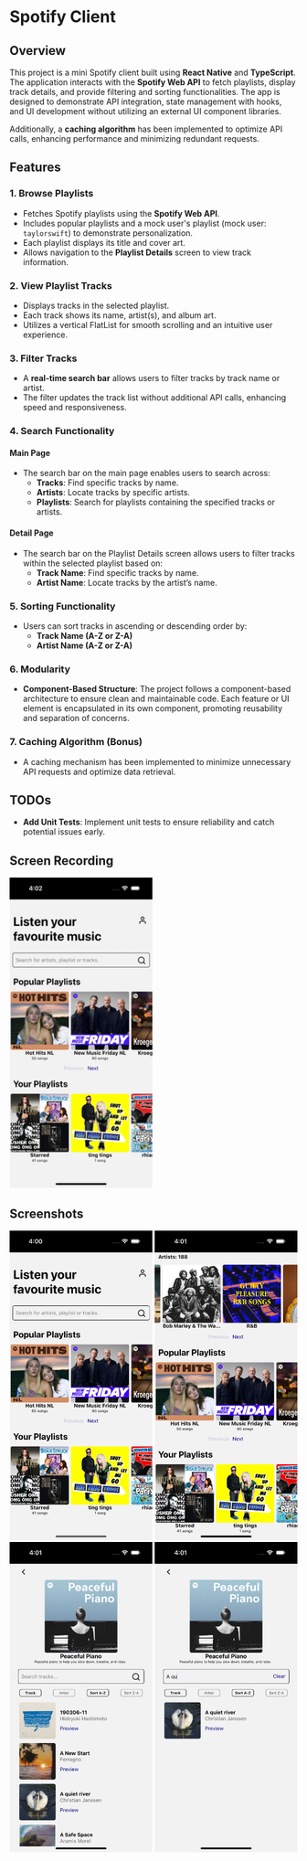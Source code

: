 # Spotify Client

## Overview

This project is a mini Spotify client built using **React Native** and **TypeScript**. The application interacts with the **Spotify Web API** to fetch playlists, display track details, and provide filtering and sorting functionalities. The app is designed to demonstrate API integration, state management with hooks, and UI development without utilizing an external UI component libraries.

Additionally, a **caching algorithm** has been implemented to optimize API calls, enhancing performance and minimizing redundant requests.

## Features

### 1. Browse Playlists

- Fetches Spotify playlists using the **Spotify Web API**.
- Includes popular playlists and a mock user's playlist (mock user: `taylorswift`) to demonstrate personalization.
- Each playlist displays its title and cover art.
- Allows navigation to the **Playlist Details** screen to view track information.

### 2. View Playlist Tracks

- Displays tracks in the selected playlist.
- Each track shows its name, artist(s), and album art.
- Utilizes a vertical FlatList for smooth scrolling and an intuitive user experience.

### 3. Filter Tracks

- A **real-time search bar** allows users to filter tracks by track name or artist.
- The filter updates the track list without additional API calls, enhancing speed and responsiveness.

### 4. Search Functionality

#### Main Page

- The search bar on the main page enables users to search across:
  - **Tracks**: Find specific tracks by name.
  - **Artists**: Locate tracks by specific artists.
  - **Playlists**: Search for playlists containing the specified tracks or artists.

#### Detail Page

- The search bar on the Playlist Details screen allows users to filter tracks within the selected playlist based on:
  - **Track Name**: Find specific tracks by name.
  - **Artist Name**: Locate tracks by the artist’s name.

### 5. Sorting Functionality

- Users can sort tracks in ascending or descending order by:
  - **Track Name (A-Z or Z-A)**
  - **Artist Name (A-Z or Z-A)**

### 6. Modularity

- **Component-Based Structure**: The project follows a component-based architecture to ensure clean and maintainable code. Each feature or UI element is encapsulated in its own component, promoting reusability and separation of concerns.

### 7. Caching Algorithm (Bonus)

- A caching mechanism has been implemented to minimize unnecessary API requests and optimize data retrieval.

## TODOs

- **Add Unit Tests**: Implement unit tests to ensure reliability and catch potential issues early.

## Screen Recording

  <img src="./src/assets/SimulatorScreenRecording.gif" alt="Demo GIF" width="250"/>

## Screenshots

  <img src="./src/assets/Simulator Screenshot - iPhone 15 - 2024-09-14 at 16.00.30.png" width="250" />
  <img src="./src/assets/Simulator Screenshot - iPhone 15 - 2024-09-14 at 16.01.06.png"  width="250">
  <img src="./src/assets/Simulator Screenshot - iPhone 15 - 2024-09-14 at 16.01.23.png" width="250">
  <img src="./src/assets/Simulator Screenshot - iPhone 15 - 2024-09-14 at 16.01.53.png" width="250">
